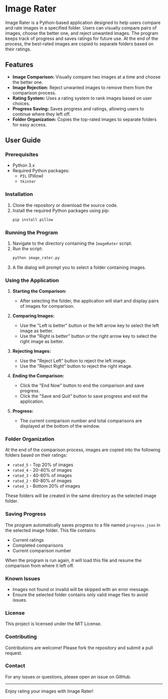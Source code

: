 # Image Rater

Image Rater is a Python-based application designed to help users compare and rate images in a specified folder. Users can visually compare pairs of images, choose the better one, and reject unwanted images. The program keeps track of progress and saves ratings for future use. At the end of the process, the best-rated images are copied to separate folders based on their ratings.

## Features

- **Image Comparison:** Visually compare two images at a time and choose the better one.
- **Image Rejection:** Reject unwanted images to remove them from the comparison process.
- **Rating System:** Uses a rating system to rank images based on user choices.
- **Progress Saving:** Saves progress and ratings, allowing users to continue where they left off.
- **Folder Organization:** Copies the top-rated images to separate folders for easy access.

## User Guide

### Prerequisites

- Python 3.x
- Required Python packages:
  - `PIL` (Pillow)
  - `tkinter`

### Installation

1. Clone the repository or download the source code.
2. Install the required Python packages using pip:
    ```sh
    pip install pillow
    ```

### Running the Program

1. Navigate to the directory containing the `ImageRater` script.
2. Run the script:
    ```sh
    python image_rater.py
    ```
3. A file dialog will prompt you to select a folder containing images.

### Using the Application

1. **Starting the Comparison:**
   - After selecting the folder, the application will start and display pairs of images for comparison.

2. **Comparing Images:**
   - Use the "Left is better" button or the left arrow key to select the left image as better.
   - Use the "Right is better" button or the right arrow key to select the right image as better.

3. **Rejecting Images:**
   - Use the "Reject Left" button to reject the left image.
   - Use the "Reject Right" button to reject the right image.

4. **Ending the Comparison:**
   - Click the "End Now" button to end the comparison and save progress.
   - Click the "Save and Quit" button to save progress and exit the application.

5. **Progress:**
   - The current comparison number and total comparisons are displayed at the bottom of the window.

### Folder Organization

At the end of the comparison process, images are copied into the following folders based on their ratings:

- `rated_5` - Top 20% of images
- `rated_4` - 20-40% of images
- `rated_3` - 40-60% of images
- `rated_2` - 60-80% of images
- `rated_1` - Bottom 20% of images

These folders will be created in the same directory as the selected image folder.

### Saving Progress

The program automatically saves progress to a file named `progress.json` in the selected image folder. This file contains:

- Current ratings
- Completed comparisons
- Current comparison number

When the program is run again, it will load this file and resume the comparison from where it left off.

### Known Issues

- Images not found or invalid will be skipped with an error message.
- Ensure the selected folder contains only valid image files to avoid issues.

### License

This project is licensed under the MIT License.

### Contributing

Contributions are welcome! Please fork the repository and submit a pull request.

### Contact

For any issues or questions, please open an issue on GitHub.

---

Enjoy rating your images with Image Rater!
